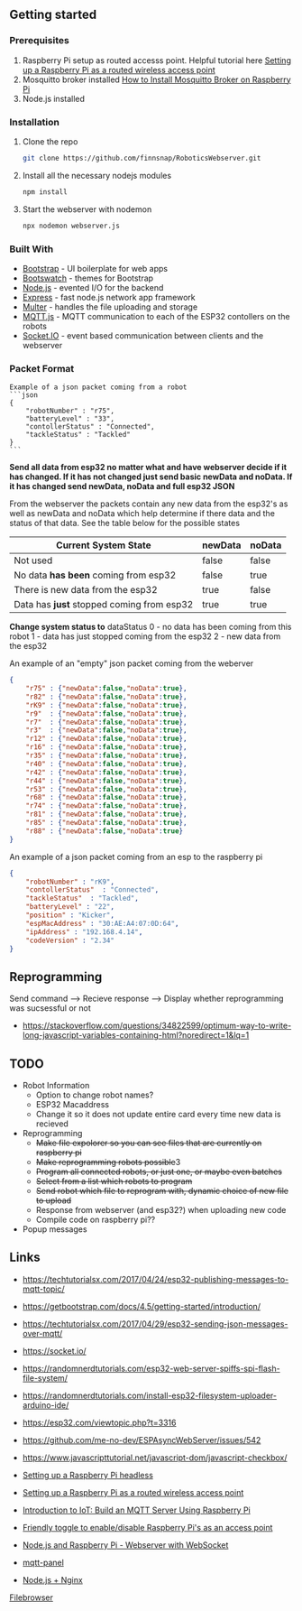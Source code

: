 ## Getting started

### Prerequisites
1. Raspberry Pi setup as routed accesss point. Helpful tutorial here [Setting up a Raspberry Pi as a routed wireless access point](https://www.raspberrypi.org/documentation/configuration/wireless/access-point-routed.md)
2. Mosquitto broker installed [How to Install Mosquitto Broker on Raspberry Pi](https://randomnerdtutorials.com/how-to-install-mosquitto-broker-on-raspberry-pi/)
3. Node.js installed

### Installation
1. Clone the repo
    ```sh
    git clone https://github.com/finnsnap/RoboticsWebserver.git
    ```
2. Install all the necessary nodejs modules
    ```sh
    npm install
    ```
4. Start the webserver with nodemon
    ```sh
    npx nodemon webserver.js
    ```
    
### Built With

* [Bootstrap](http://twitter.github.com/bootstrap/) - UI boilerplate for web apps
* [Bootswatch](https://bootswatch.com/) - themes for Bootstrap
* [Node.js](http://nodejs.org) - evented I/O for the backend
* [Express](http://expressjs.com) - fast node.js network app framework
* [Multer](https://github.com/expressjs/multer) - handles the file uploading and storage
* [MQTT.js](https://github.com/mqttjs/MQTT.js) - MQTT communication to each of the ESP32 contollers on the robots
* [Socket.IO](https://socket.io/) - event based communication between clients and the webserver

### Packet Format

    Example of a json packet coming from a robot
    ```json
    {
        "robotNumber" : "r75",
        "batteryLevel" : "33",
        "contollerStatus" : "Connected",
        "tackleStatus" : "Tackled"
    }
    ```

**Send all data from esp32 no matter what and have webserver decide if it has changed. If it has not changed just send basic newData and noData. If it has changed send newData, noData and full esp32 JSON**

From the webserver the packets contain any new data from the esp32's as well as newData and noData which help determine if there data and the status of that data. See the table below for the possible states

| Current System State                            | newData | noData |
|-------------------------------------------------|---------|--------|
| Not used                                        | false   | false  |
| No data **has been** coming from esp32          | false   | true   |
| There is new data from the esp32                | true    | false  |
| Data has **just** stopped coming from esp32     | true    | true   |

**Change system status to**
dataStatus
0 - no data has been coming from this robot
1 - data has just stopped coming from the esp32
2 - new data from the esp32


An example of an "empty" json packet coming from the weberver

```json
{
    "r75" : {"newData":false,"noData":true},
    "r82" : {"newData":false,"noData":true},
    "rK9" : {"newData":false,"noData":true},
    "r9"  : {"newData":false,"noData":true},
    "r7"  : {"newData":false,"noData":true},
    "r3"  : {"newData":false,"noData":true},
    "r12" : {"newData":false,"noData":true},
    "r16" : {"newData":false,"noData":true},
    "r35" : {"newData":false,"noData":true},
    "r40" : {"newData":false,"noData":true},
    "r42" : {"newData":false,"noData":true},
    "r44" : {"newData":false,"noData":true},
    "r53" : {"newData":false,"noData":true},
    "r68" : {"newData":false,"noData":true},
    "r74" : {"newData":false,"noData":true},
    "r81" : {"newData":false,"noData":true},
    "r85" : {"newData":false,"noData":true},
    "r88" : {"newData":false,"noData":true}
}
```

An example of a json packet coming from an esp to the raspberry pi

```json
{
    "robotNumber" : "rK9",
    "contollerStatus"  : "Connected",
    "tackleStatus"  : "Tackled",
    "batteryLevel" : "22",
    "position" : "Kicker",
    "espMacAddress" : "30:AE:A4:07:0D:64",
    "ipAddress" : "192.168.4.14",
    "codeVersion" : "2.34"
}
```

## Reprogramming
Send command --> Recieve response --> Display whether reprogramming was sucsessful or not
* https://stackoverflow.com/questions/34822599/optimum-way-to-write-long-javascript-variables-containing-html?noredirect=1&lq=1

## TODO
* Robot Information
    * Option to change robot names?
    * ESP32 Macaddress 
    * Change it so it does not update entire card every time new data is recieved
* Reprogramming
    * ~~Make file expolorer so you can see files that are currently on raspberry pi~~
    * ~~Make reprogramming robots possible~~3
    * ~~Program all connected robots, or just one, or maybe even batches~~
    * ~~Select from a list which robots to program~~
    * ~~Send robot which file to reprogram with, dynamic choice of new file to upload~~
    * Response from webserver (and esp32?) when uploading new code
    * Compile code on raspberry pi??
* Popup messages

## Links
* https://techtutorialsx.com/2017/04/24/esp32-publishing-messages-to-mqtt-topic/
* https://getbootstrap.com/docs/4.5/getting-started/introduction/
* https://techtutorialsx.com/2017/04/29/esp32-sending-json-messages-over-mqtt/
* https://socket.io/
* https://randomnerdtutorials.com/esp32-web-server-spiffs-spi-flash-file-system/
* https://randomnerdtutorials.com/install-esp32-filesystem-uploader-arduino-ide/
* https://esp32.com/viewtopic.php?t=3316
* https://github.com/me-no-dev/ESPAsyncWebServer/issues/542
* https://www.javascripttutorial.net/javascript-dom/javascript-checkbox/

* [Setting up a Raspberry Pi headless](https://www.raspberrypi.org/documentation/configuration/wireless/headless.md)
* [Setting up a Raspberry Pi as a routed wireless access point](https://www.raspberrypi.org/documentation/configuration/wireless/access-point-routed.md)
* [Introduction to IoT: Build an MQTT Server Using Raspberry Pi](https://appcodelabs.com/introduction-to-iot-build-an-mqtt-server-using-raspberry-pi)
* [Friendly toggle to enable/disable Raspberry Pi's as an access point](https://www.raspberrypi.org/forums/viewtopic.php?t=266214)
* [Node.js and Raspberry Pi - Webserver with WebSocket](https://www.w3schools.com/nodejs/nodejs_raspberrypi_webserver_websocket.asp)
* [mqtt-panel](https://github.com/fabaff/mqtt-panel)
* [Node.js + Nginx](https://stackoverflow.com/questions/5009324/node-js-nginx-what-now)



[Filebrowser](https://github.com/sumitchawla/file-browser)
